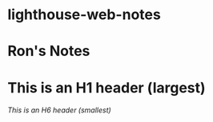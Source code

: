 # lighthouse-web-notes

# Ron's Notes

# This is an H1 header (largest)

###### This is an H6 header (smallest)